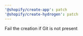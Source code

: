 ```yaml
---
'@shopify/create-app': patch
'@shopify/create-hydrogen': patch
---
```


Fail the creation if Git is not present
